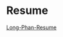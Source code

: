 # Resume
[Long-Phan-Resume](https://github.com/justinphan3110/Resume/blob/master/latex/resume.pdf) 




